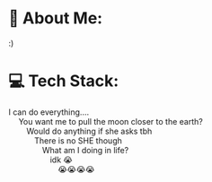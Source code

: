 # 💫 About Me:
:) <br>

# 💻 Tech Stack:<br>
I can do everything.... <br>
&emsp; You want me to pull the moon closer to the earth? <br>
&emsp;&emsp; Would do anything if she asks tbh <br>
&emsp;&emsp;&emsp; There is no SHE though <br>
&emsp;&emsp;&emsp;&emsp; What am I doing in life? <br>
&emsp;&emsp;&emsp;&emsp;&emsp; idk 😭 <br>
&emsp;&emsp;&emsp;&emsp;&emsp;&emsp; 😭😭😭😭
